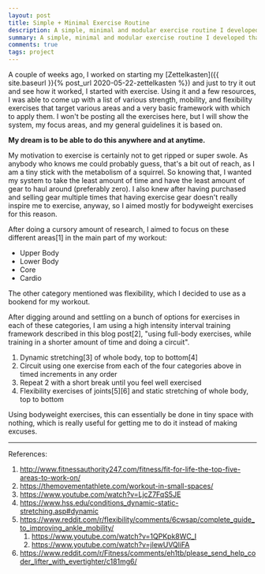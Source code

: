 ```yaml
---
layout: post
title: Simple + Minimal Exercise Routine
description: A simple, minimal and modular exercise routine I developed that can be done anywhere, focusing mainly on short and simple circuits.
summary: A simple, minimal and modular exercise routine I developed that can be done anywhere, focusing mainly on short and simple circuits.
comments: true
tags: project
---
```


A couple of weeks ago, I worked on starting my [Zettelkasten]({{ site.baseurl }}{% post_url 2020-05-22-zettelkasten %}) and just to try it out and see how it worked, I started with exercise. Using it and a few resources, I was able to come up with a list of various strength, mobility, and flexibility exercises that target various areas and a very basic framework with which to apply them. I won't be posting all the exercises here, but I will show the system, my focus areas, and my general guidelines it is based on.

**My dream is to be able to do this anywhere and at anytime.**

My motivation to exercise is certainly not to get ripped or super swole. As anybody who knows me could probably guess, that's a bit out of reach, as I am a tiny stick with the metabolism of a squirrel. So knowing that, I wanted my system to take the least amount of time and have the least amount of gear to haul around (preferably zero). I also knew after having purchased and selling gear multiple times that having exercise gear doesn't really inspire me to exercise, anyway, so I aimed mostly for bodyweight exercises for this reason.

After doing a cursory amount of research, I aimed to focus on these different areas[1] in the main part of my workout:

* Upper Body
* Lower Body
* Core
* Cardio

The other category mentioned was flexibility, which I decided to use as a bookend for my workout.

After digging around and settling on a bunch of options for exercises in each of these categories, I am using a high intensity interval training framework described in this blog post[2], "using full-body exercises, while training in a shorter amount of time and doing a circuit".

1. Dynamic stretching[3] of whole body, top to bottom[4]
2. Circuit using one exercise from each of the four categories above in timed increments in any order
3. Repeat 2 with a short break until you feel well exercised
4. Flexibility exercises of joints[5][6] and static stretching of whole body, top to bottom

Using bodyweight exercises, this can essentially be done in tiny space with nothing, which is really useful for getting me to do it instead of making excuses. 

---
References:

1. <http://www.fitnessauthority247.com/fitness/fit-for-life-the-top-five-areas-to-work-on/>
2. <https://themovementathlete.com/workout-in-small-spaces/>
3. <https://www.youtube.com/watch?v=LjcZ7FqS5JE>
4. <https://www.hss.edu/conditions_dynamic-static-stretching.asp#dynamic>
5. <https://www.reddit.com/r/flexibility/comments/6cwsap/complete_guide_to_improving_ankle_mobility/>
	1. <https://www.youtube.com/watch?v=1QPKpk8WC_I>
	2. <https://www.youtube.com/watch?v=jlewUVQliFA>
6. <https://www.reddit.com/r/Fitness/comments/eh1tb/please_send_help_coder_lifter_with_evertighter/c181mg6/>

